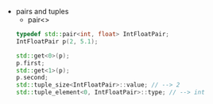 + pairs and tuples
  + pair<>
  ```cpp
  typedef std::pair<int, float> IntFloatPair;
  IntFloatPair p(2, 5.1);

  std::get<0>(p);
  p.first;
  std::get<1>(p);
  p.second;
  std::tuple_size<IntFloatPair>::value; // --> 2
  std::tuple_element<0, IntFloatPair>::type; // --> int
  ```
